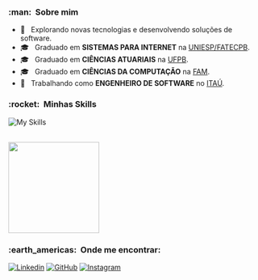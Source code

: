 
<h3> :man: &nbsp;Sobre mim </h3>

- 🤔 &nbsp; Explorando novas tecnologias e desenvolvendo soluções de software.
- 🎓 &nbsp; Graduado em **SISTEMAS PARA INTERNET** na <a href="https://www.iesp.edu.br/">UNIESP/FATECPB</a>.
- 🎓 &nbsp; Graduado em **CIÊNCIAS ATUARIAIS** na <a href="https://www.ufpb.br/">UFPB</a>.
- 🎓 &nbsp; Graduado em **CIÊNCIAS DA COMPUTAÇÃO** na <a href="https://vemprafam.com.br/">FAM</a>.
- 💼 &nbsp; Trabalhando como **ENGENHEIRO DE SOFTWARE** no <a href="https://www.itau.com.br">ITAÚ</a>.

<h3> :rocket: &nbsp;Minhas Skills </h3>

  ![My Skills](https://go-skill-icons.vercel.app/api/icons?i=aws,spring,maven,swagger,java,kotlin,git,github,gitlab,bitbucket,terraform,docker,kubernetes,redis,dynamodb,sqlserver,mysql,kafka,idea,vscode,eclipse,jira,figma,jenkins,sonarqube,postman,insomnia,prometheus,grafana,datadog&theme=light)  

<br/>

<a href="https://github.com/rodsonnazario">
  <img height="180em" src="https://github-readme-stats.vercel.app/api?username=rodsonnazario&theme=dark&show_icons=true" />
</a>

<br/>

<h3> :earth_americas: &nbsp;Onde me encontrar: </h3> 

[![Linkedin](https://img.shields.io/badge/-rodsonnazario-blue?style=for-the-badge&logo=Linkedin&logoColor=white&link=https://www.linkedin.com/in/rodsonnazario/)](https://www.linkedin.com/in/rodsonnazario/)
[![GitHub](https://img.shields.io/badge/rodsonnazario-100000?style=for-the-badge&logo=github&logoColor=white&link=https://github.com/rodsonnazario)](https://github.com/rodsonnazario)
[![Instagram](https://img.shields.io/badge/rodsonnazario-E4405F?style=for-the-badge&logo=instagram&logoColor=white&link=https://www.instagram.com/rodsonnazario/)](https://www.instagram.com/rodsonnazario/)
